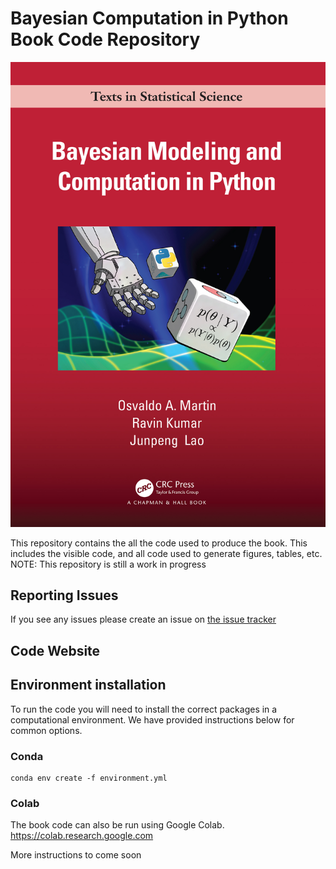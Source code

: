 # Bayesian Computation in Python Book Code Repository

![Book Cover](jupyter_book/img/cover.jpg)

This repository contains the all the code used to produce the book. 
This includes the visible code, and all code used to generate figures, tables, etc.
NOTE: This repository is still a work in progress 

## Reporting Issues
If you see any issues please create an issue on [the issue tracker](https://github.com/BayesianModelingandComputationInPython/BookCode_Edition1/issues)

## Code Website

## Environment installation
To run the code you will need to install the correct packages in a computational environment.
We have provided instructions below for common options.

### Conda
```
conda env create -f environment.yml
```

### Colab
The book code can also be run using Google Colab.
https://colab.research.google.com

More instructions to come soon
